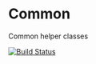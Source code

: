# Common
Common helper classes

[![Build Status](https://dev.azure.com/JPP-Consulting/PublicPipelines/_apis/build/status/JPPGroup.Common?branchName=master)](https://dev.azure.com/JPP-Consulting/PublicPipelines/_build/latest?definitionId=18&branchName=master)
